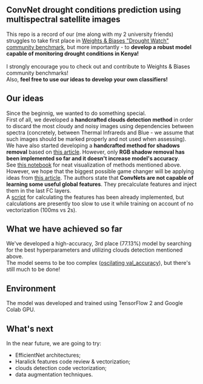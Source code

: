 ## ConvNet drought conditions prediction using multispectral satellite images

This repo is a record of our (me along with my 2 university friends) struggles to take first place in 
[Weights & Biases "Drought Watch" community benchmark](https://wandb.ai/wandb/droughtwatch/benchmark), 
but more importantly - to **develop a robust model capable of monitoring drought conditions in Kenya!**  
<br>
I strongly encourage you to check out and contribute to Weights & Biases community benchmarks! 
<br>
Also, **feel free to use our ideas to develop your own classifiers!**

## Our ideas
Since the beginnig, we wanted to do something special. <br>
First of all, we developed a **handcrafted clouds detection method** in order to discard the most cloudy and noisy images using dependencies 
between spectra (concretely, between Thermal Infrareds and Blue - we assume that such images should be marked properly and not used when assessing). 
<br>
We have also started developing a **handcrafted method for shadows removal** based on 
[this article](https://www.researchgate.net/publication/274563892_Shadow_Detection_and_Removal_from_a_Single_Image_Using_LAB_Color_Space). 
However, only **RGB shadow removal has been implemented so far and it doesn't increase model's accuracy**.
<br>
See [this notebook](./notebooks/clouds_shadows.ipynb) for neat visualization of methods mentioned above.
<br>
However, we hope that the biggest possible game changer will be applying ideas from [this article](https://arxiv.org/pdf/1911.07747.pdf). 
The authors state that **ConvNets are not capable of learning some useful global features**. They precalculate features and inject them in the last FC layers. <br>
A [script](./notebooks/haralick_performance.ipynb) for calculating the features has been already implemented, but calculations are presently too slow to use 
it while training on account of no vectorization (100ms vs 2s).

## What we have achieved so far
We've developed a high-accuracy, 3rd place (77.13%) model by searching for the best hyperparameters and utilizing clouds detection mentioned above. <br>
The model seems to be too complex ([oscilating val_accuracy](./saved/history.png)), but there's still much to be done! <br>

## Environment
The model was developed and trained using TensorFlow 2 and Google Colab GPU.

## What's next
In the near future, we are going to try:
* EfficientNet architectures;
* Haralick features code review & vectorization;
* clouds detection code vectorization;
* data augmentation techniques.
